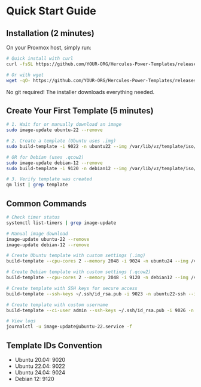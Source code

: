 # Quick Start Guide

## Installation (2 minutes)

On your Proxmox host, simply run:

```bash
# Quick install with curl
curl -fsSL https://github.com/YOUR-ORG/Hercules-Power-Templates/releases/latest/download/install.sh | sudo bash

# Or with wget
wget -qO- https://github.com/YOUR-ORG/Hercules-Power-Templates/releases/latest/download/install.sh | sudo bash
```

No git required! The installer downloads everything needed.

## Create Your First Template (5 minutes)

```bash
# 1. Wait for or manually download an image
sudo image-update ubuntu-22 --remove

# 2. Create a template (Ubuntu uses .img)
sudo build-template -i 9022 -n ubuntu22 --img /var/lib/vz/template/iso/ubuntu-22.04-server-cloudimg-amd64.img

# OR for Debian (uses .qcow2)
sudo image-update debian-12 --remove
sudo build-template -i 9120 -n debian12 --img /var/lib/vz/template/iso/debian-12-generic-amd64.qcow2

# 3. Verify template was created
qm list | grep template
```

## Common Commands

```bash
# Check timer status
systemctl list-timers | grep image-update

# Manual image download
image-update ubuntu-22 --remove
image-update debian-12 --remove

# Create Ubuntu template with custom settings (.img)
build-template --cpu-cores 2 --memory 2048 -i 9024 -n ubuntu24 --img /var/lib/vz/template/iso/ubuntu-24.04-server-cloudimg-amd64.img

# Create Debian template with custom settings (.qcow2)
build-template --cpu-cores 2 --memory 2048 -i 9120 -n debian12 --img /var/lib/vz/template/iso/debian-12-generic-amd64.qcow2

# Create template with SSH keys for secure access
build-template --ssh-keys ~/.ssh/id_rsa.pub -i 9023 -n ubuntu22-ssh --img /var/lib/vz/template/iso/ubuntu-22.04-server-cloudimg-amd64.img

# Create template with custom username
build-template --ci-user admin --ssh-keys ~/.ssh/id_rsa.pub -i 9026 -n admin-template --img /var/lib/vz/template/iso/ubuntu-22.04-server-cloudimg-amd64.img

# View logs
journalctl -u image-update@ubuntu-22.service -f
```

## Template IDs Convention

- Ubuntu 20.04: 9020
- Ubuntu 22.04: 9022
- Ubuntu 24.04: 9024
- Debian 12: 9120
